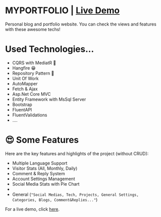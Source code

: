 # MYPORTFOLIO | [Live Demo](https://enesbiricik.com.tr)

Personal blog and portfolio website. You can check the views and features with these awesome techs!

# Used Technologies...


- CQRS with MediatR 🤙
- Hangfire 😁
- Repository Pattern 🤭
- Unit Of Work
- AutoMapper
- Fetch & Ajax
- Asp.Net Core MVC
- Entity Framework with MsSql Server
- Bootstrap
- FluentAPI
- FluentValidations
- ....


# 😍 Some Features

Here are the key features and highlights of the project (without CRUD):

- Multiple Language Support
- Visitor Stats (All, Monthly, Daily)
- Comment & Reply System
- Account Settings Management
- Social Media Stats with Pie Chart
- 
- General (`"Social Medias, Tech, Projects, General Settings, Categories, Blogs, Comment&Replies..."`)

For a live demo, click [here](https://enesbiricik.com).

